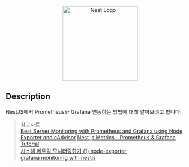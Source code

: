 <p align="center">
  <a href="http://nestjs.com/" target="blank"><img src="https://nestjs.com/img/logo-small.svg" width="200" alt="Nest Logo" /></a>
</p>

## Description

NestJS에서 Prometheus와 Grafana 연동하는 방법에 대해 알아보려고 합니다.

> 참고자료  
> [Best Server Monitoring with Prometheus and Grafana using Node Exporter and cAdvisor](https://www.youtube.com/watch?v=RAqMP_NnGec)
> [Nest.js Metrics - Prometheus & Grafana Tutorial](https://www.youtube.com/watch?v=2ESOGJTXv1s&t=162s)  
> [시스템 메트릭 모니터링하기 (1) node-exporter](https://gurumee92.tistory.com/225)  
> [grafana monitoring with nestjs](https://velog.io/@l\eejm_dev/grafana-monitoring-with-nestjs)